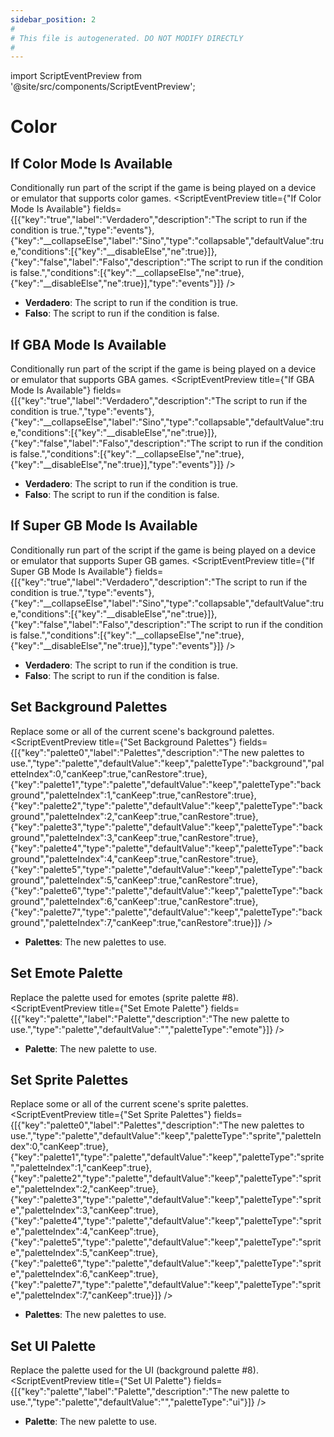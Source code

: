 ```yaml
---
sidebar_position: 2
#
# This file is autogenerated. DO NOT MODIFY DIRECTLY
#
---
```


import ScriptEventPreview from '@site/src/components/ScriptEventPreview';

# Color

## If Color Mode Is Available
Conditionally run part of the script if the game is being played on a device or emulator that supports color games.
<ScriptEventPreview title={"If Color Mode Is Available"} fields={[{"key":"true","label":"Verdadero","description":"The script to run if the condition is true.","type":"events"},{"key":"__collapseElse","label":"Sino","type":"collapsable","defaultValue":true,"conditions":[{"key":"__disableElse","ne":true}]},{"key":"false","label":"Falso","description":"The script to run if the condition is false.","conditions":[{"key":"__collapseElse","ne":true},{"key":"__disableElse","ne":true}],"type":"events"}]} />

- **Verdadero**: The script to run if the condition is true.  
- **Falso**: The script to run if the condition is false.  

## If GBA Mode Is Available
Conditionally run part of the script if the game is being played on a device or emulator that supports GBA games.
<ScriptEventPreview title={"If GBA Mode Is Available"} fields={[{"key":"true","label":"Verdadero","description":"The script to run if the condition is true.","type":"events"},{"key":"__collapseElse","label":"Sino","type":"collapsable","defaultValue":true,"conditions":[{"key":"__disableElse","ne":true}]},{"key":"false","label":"Falso","description":"The script to run if the condition is false.","conditions":[{"key":"__collapseElse","ne":true},{"key":"__disableElse","ne":true}],"type":"events"}]} />

- **Verdadero**: The script to run if the condition is true.  
- **Falso**: The script to run if the condition is false.  

## If Super GB Mode Is Available
Conditionally run part of the script if the game is being played on a device or emulator that supports Super GB games.
<ScriptEventPreview title={"If Super GB Mode Is Available"} fields={[{"key":"true","label":"Verdadero","description":"The script to run if the condition is true.","type":"events"},{"key":"__collapseElse","label":"Sino","type":"collapsable","defaultValue":true,"conditions":[{"key":"__disableElse","ne":true}]},{"key":"false","label":"Falso","description":"The script to run if the condition is false.","conditions":[{"key":"__collapseElse","ne":true},{"key":"__disableElse","ne":true}],"type":"events"}]} />

- **Verdadero**: The script to run if the condition is true.  
- **Falso**: The script to run if the condition is false.  

## Set Background Palettes
Replace some or all of the current scene's background palettes.
<ScriptEventPreview title={"Set Background Palettes"} fields={[{"key":"palette0","label":"Palettes","description":"The new palettes to use.","type":"palette","defaultValue":"keep","paletteType":"background","paletteIndex":0,"canKeep":true,"canRestore":true},{"key":"palette1","type":"palette","defaultValue":"keep","paletteType":"background","paletteIndex":1,"canKeep":true,"canRestore":true},{"key":"palette2","type":"palette","defaultValue":"keep","paletteType":"background","paletteIndex":2,"canKeep":true,"canRestore":true},{"key":"palette3","type":"palette","defaultValue":"keep","paletteType":"background","paletteIndex":3,"canKeep":true,"canRestore":true},{"key":"palette4","type":"palette","defaultValue":"keep","paletteType":"background","paletteIndex":4,"canKeep":true,"canRestore":true},{"key":"palette5","type":"palette","defaultValue":"keep","paletteType":"background","paletteIndex":5,"canKeep":true,"canRestore":true},{"key":"palette6","type":"palette","defaultValue":"keep","paletteType":"background","paletteIndex":6,"canKeep":true,"canRestore":true},{"key":"palette7","type":"palette","defaultValue":"keep","paletteType":"background","paletteIndex":7,"canKeep":true,"canRestore":true}]} />

- **Palettes**: The new palettes to use.  

## Set Emote Palette
Replace the palette used for emotes (sprite palette #8).
<ScriptEventPreview title={"Set Emote Palette"} fields={[{"key":"palette","label":"Palette","description":"The new palette to use.","type":"palette","defaultValue":"","paletteType":"emote"}]} />

- **Palette**: The new palette to use.  

## Set Sprite Palettes
Replace some or all of the current scene's sprite palettes.
<ScriptEventPreview title={"Set Sprite Palettes"} fields={[{"key":"palette0","label":"Palettes","description":"The new palettes to use.","type":"palette","defaultValue":"keep","paletteType":"sprite","paletteIndex":0,"canKeep":true},{"key":"palette1","type":"palette","defaultValue":"keep","paletteType":"sprite","paletteIndex":1,"canKeep":true},{"key":"palette2","type":"palette","defaultValue":"keep","paletteType":"sprite","paletteIndex":2,"canKeep":true},{"key":"palette3","type":"palette","defaultValue":"keep","paletteType":"sprite","paletteIndex":3,"canKeep":true},{"key":"palette4","type":"palette","defaultValue":"keep","paletteType":"sprite","paletteIndex":4,"canKeep":true},{"key":"palette5","type":"palette","defaultValue":"keep","paletteType":"sprite","paletteIndex":5,"canKeep":true},{"key":"palette6","type":"palette","defaultValue":"keep","paletteType":"sprite","paletteIndex":6,"canKeep":true},{"key":"palette7","type":"palette","defaultValue":"keep","paletteType":"sprite","paletteIndex":7,"canKeep":true}]} />

- **Palettes**: The new palettes to use.  

## Set UI Palette
Replace the palette used for the UI (background palette #8).
<ScriptEventPreview title={"Set UI Palette"} fields={[{"key":"palette","label":"Palette","description":"The new palette to use.","type":"palette","defaultValue":"","paletteType":"ui"}]} />

- **Palette**: The new palette to use.  

